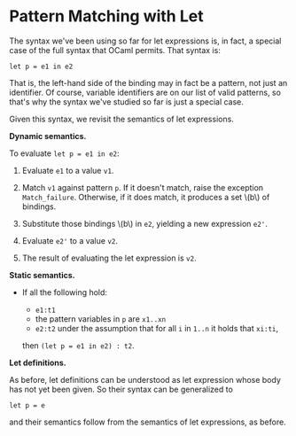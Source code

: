 # Pattern Matching with Let

The syntax we've been using so far for let expressions
is, in fact, a special case of the full syntax that OCaml permits.
That syntax is:
```
let p = e1 in e2 
```
That is, the left-hand side of the binding may in fact be a pattern,
not just an identifier.  Of course, variable identifiers are on our
list of valid patterns, so that's why the syntax we've studied so
far is just a special case.

Given this syntax, we revisit the semantics of let expressions.

**Dynamic semantics.**

To evaluate `let p = e1 in e2`:

1. Evaluate `e1` to a value `v1`.

2. Match `v1` against pattern `p`.  If it doesn't match, raise
  the exception `Match_failure`.  Otherwise, if it does match,
  it produces a set \\(b\\) of bindings.  

3. Substitute those bindings \\(b\\) in `e2`, yielding a new expression `e2'`.

4. Evaluate `e2'` to a value `v2`.

5. The result of evaluating the let expression is `v2`.

**Static semantics.**

* If all the following hold:

  - `e1:t1` 
  - the pattern variables in `p` are `x1..xn`
  - `e2:t2` under the assumption that for all `i` in `1..n` it holds that
    `xi:ti`,
    
  then `(let p = e1 in e2) : t2`.
  
**Let definitions.**

As before, let definitions can be understood as let expression whose
body has not yet been given.  So their syntax can be generalized
to
```
let p = e
```
and their semantics follow from the semantics of let expressions, as before.